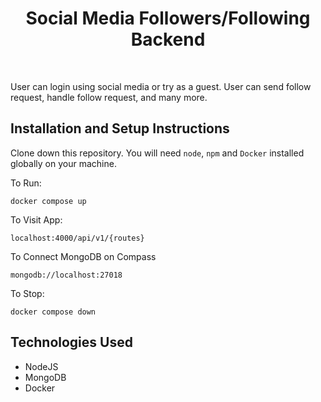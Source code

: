 <h1  align="center">Social Media Followers/Following Backend</h1>

</br>

<p>User can login using social media or try as a guest. User can send follow request, handle follow request, and many more.</p>

## Installation and Setup Instructions

Clone down this repository. You will need `node`, `npm` and `Docker` installed globally on your machine.

To Run:

`docker compose up`

To Visit App:

`localhost:4000/api/v1/{routes}`

To Connect MongoDB on Compass

`mongodb://localhost:27018`

To Stop:

`docker compose down`

## Technologies Used

- NodeJS
- MongoDB
- Docker
